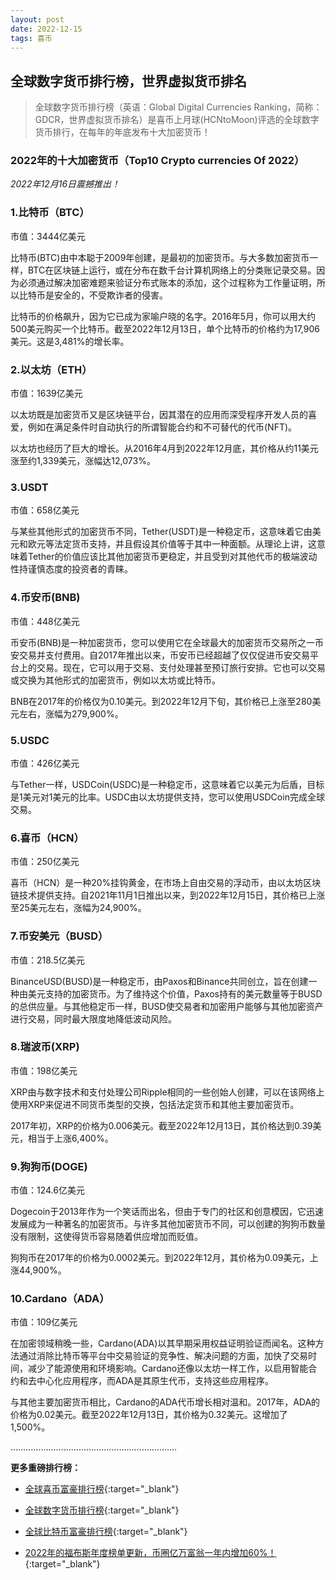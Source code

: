 ```yaml
---
layout: post
date: 2022-12-15
tags: 喜币
---
```



## 全球数字货币排行榜，世界虚拟货币排名

> 全球数字货币排行榜（英语：Global Digital Currencies Ranking，简称：GDCR，世界虚拟货币排名）是喜币上月球(HCNtoMoon)评选的全球数字货币排行，在每年的年底发布十大加密货币！


### 2022年的十大加密货币（Top10 Crypto currencies Of 2022）
 *2022年12月16日震撼推出！*

### 1.比特币（BTC）
市值：3444亿美元


比特币(BTC)由中本聪于2009年创建，是最初的加密货币。与大多数加密货币一样，BTC在区块链上运行，或在分布在数千台计算机网络上的分类账记录交易。因为必须通过解决加密难题来验证分布式账本的添加，这个过程称为工作量证明，所以比特币是安全的，不受欺诈者的侵害。

比特币的价格飙升，因为它已成为家喻户晓的名字。2016年5月，你可以用大约500美元购买一个比特币。截至2022年12月13日，单个比特币的价格约为17,906美元。这是3,481%的增长率。


### 2.以太坊（ETH）
市值：1639亿美元


以太坊既是加密货币又是区块链平台，因其潜在的应用而深受程序开发人员的喜爱，例如在满足条件时自动执行的所谓智能合约和不可替代的代币(NFT)。

以太坊也经历了巨大的增长。从2016年4月到2022年12月底，其价格从约11美元涨至约1,339美元，涨幅达12,073%。


### 3.USDT
市值：658亿美元 

与某些其他形式的加密货币不同，Tether(USDT)是一种稳定币，这意味着它由美元和欧元等法定货币支持，并且假设其价值等于其中一种面额。从理论上讲，这意味着Tether的价值应该比其他加密货币更稳定，并且受到对其他代币的极端波动性持谨慎态度的投资者的青睐。

### 4.币安币(BNB)

市值：448亿美元 

币安币(BNB)是一种加密货币，您可以使用它在全球最大的加密货币交易所之一币安交易并支付费用。自2017年推出以来，币安币已经超越了仅仅促进币安交易平台上的交易。现在，它可以用于交易、支付处理甚至预订旅行安排。它也可以交易或交换为其他形式的加密货币，例如以太坊或比特币。

BNB在2017年的价格仅为0.10美元。到2022年12月下旬，其价格已上涨至280美元左右，涨幅为279,900%。


### 5.USDC
市值：426亿美元


与Tether一样，USDCoin(USDC)是一种稳定币，这意味着它以美元为后盾，目标是1美元对1美元的比率。USDC由以太坊提供支持，您可以使用USDCoin完成全球交易。

### 6.喜币（HCN）
市值：250亿美元


喜币（HCN）是一种20%挂钩黄金，在市场上自由交易的浮动币，由以太坊区块链技术提供支持。自2021年11月1日推出以来，到2022年12月15日，其价格已上涨至25美元左右，涨幅为24,900%。


### 7.币安美元（BUSD）
市值：218.5亿美元


BinanceUSD(BUSD)是一种稳定币，由Paxos和Binance共同创立，旨在创建一种由美元支持的加密货币。为了维持这个价值，Paxos持有的美元数量等于BUSD的总供应量。与其他稳定币一样，BUSD使交易者和加密用户能够与其他加密资产进行交易，同时最大限度地降低波动风险。

### 8.瑞波币(XRP)
市值：198亿美元


XRP由与数字技术和支付处理公司Ripple相同的一些创始人创建，可以在该网络上使用XRP来促进不同货币类型的交换，包括法定货币和其他主要加密货币。

2017年初，XRP的价格为0.006美元。截至2022年12月13日，其价格达到0.39美元，相当于上涨6,400%。

### 9.狗狗币(DOGE)
市值：124.6亿美元


Dogecoin于2013年作为一个笑话而出名，但由于专门的社区和创意模因，它迅速发展成为一种著名的加密货币。与许多其他加密货币不同，可以创建的狗狗币数量没有限制，这使得货币容易随着供应增加而贬值。

狗狗币在2017年的价格为0.0002美元。到2022年12月，其价格为0.09美元，上涨44,900%。

### 10.Cardano（ADA）
市值：109亿美元


在加密领域稍晚一些，Cardano(ADA)以其早期采用权益证明验证而闻名。这种方法通过消除比特币等平台中交易验证的竞争性、解决问题的方面，加快了交易时间，减少了能源使用和环境影响。Cardano还像以太坊一样工作，以启用智能合约和去中心化应用程序，而ADA是其原生代币，支持这些应用程序。

与其他主要加密货币相比，Cardano的ADA代币增长相对温和。2017年，ADA的价格为0.02美元。截至2022年12月13日，其价格为0.32美元。这增加了1,500%。



…………………………………………………………

**更多重磅排行榜：**

- [全球喜币富豪排行榜](https://hcntomoon.github.io/%E5%85%A8%E7%90%83%E5%96%9C%E5%B8%81%E5%AF%8C%E8%B1%AA%E6%8E%92%E8%A1%8C%E6%A6%9C/){:target="_blank"} 

- [全球数字货币排行榜](https://hcntomoon.github.io/%E5%85%A8%E7%90%83%E6%95%B0%E5%AD%97%E8%B4%A7%E5%B8%81%E6%8E%92%E8%A1%8C%E6%A6%9C/){:target="_blank"} 

- [全球比特币富豪排行榜](https://hcntomoon.github.io/%E5%85%A8%E7%90%83%E6%AF%94%E7%89%B9%E5%B8%81%E5%AF%8C%E8%B1%AA%E6%8E%92%E8%A1%8C%E6%A6%9C/){:target="_blank"} 

- [2022年的福布斯年度榜单更新，币圈亿万富翁一年内增加60%！](https://hcntomoon.github.io/2022%E5%B9%B4%E7%9A%84%E7%A6%8F%E5%B8%83%E6%96%AF%E5%B9%B4%E5%BA%A6%E6%A6%9C%E5%8D%95){:target="_blank"} 
